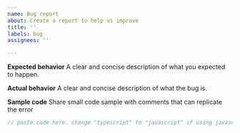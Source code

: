 ```yaml
---
name: Bug report
about: Create a report to help us improve
title: ''
labels: bug
assignees: ''

---
```


**Expected behavior**
A clear and concise description of what you expected to happen.

**Actual behavior**
A clear and concise description of what the bug is.

**Sample code**
Share small code sample with comments that can replicate the error
```typescript
// paste code here. change "typescript" to "javascript" if using javascript
```
